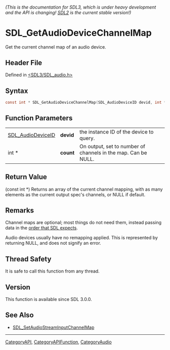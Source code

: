 ###### (This is the documentation for SDL3, which is under heavy development and the API is changing! [SDL2](https://wiki.libsdl.org/SDL2/) is the current stable version!)
# SDL_GetAudioDeviceChannelMap

Get the current channel map of an audio device.

## Header File

Defined in [<SDL3/SDL_audio.h>](https://github.com/libsdl-org/SDL/blob/main/include/SDL3/SDL_audio.h)

## Syntax

```c
const int * SDL_GetAudioDeviceChannelMap(SDL_AudioDeviceID devid, int *count);
```

## Function Parameters

|                                        |           |                                                               |
| -------------------------------------- | --------- | ------------------------------------------------------------- |
| [SDL_AudioDeviceID](SDL_AudioDeviceID) | **devid** | the instance ID of the device to query.                       |
| int *                                  | **count** | On output, set to number of channels in the map. Can be NULL. |

## Return Value

(const int *) Returns an array of the current channel mapping, with as many
elements as the current output spec's channels, or NULL if default.

## Remarks

Channel maps are optional; most things do not need them, instead passing
data in the [order that SDL expects](CategoryAudio#channel-layouts).

Audio devices usually have no remapping applied. This is represented by
returning NULL, and does not signify an error.

## Thread Safety

It is safe to call this function from any thread.

## Version

This function is available since SDL 3.0.0.

## See Also

- [SDL_SetAudioStreamInputChannelMap](SDL_SetAudioStreamInputChannelMap)

----
[CategoryAPI](CategoryAPI), [CategoryAPIFunction](CategoryAPIFunction), [CategoryAudio](CategoryAudio)

